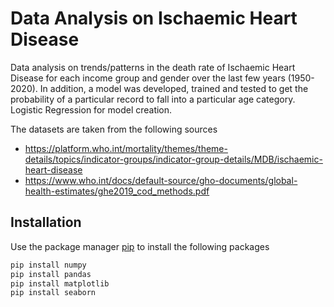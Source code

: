 # Data Analysis on Ischaemic Heart Disease

Data analysis on trends/patterns in the death rate of Ischaemic Heart Disease for each income group and gender over the last few years (1950-2020). In addition, a model was developed, trained and tested to get the probability of a particular record to fall into a particular age category. Logistic Regression for model creation.

The datasets are taken from the following sources
-	https://platform.who.int/mortality/themes/theme-details/topics/indicator-groups/indicator-group-details/MDB/ischaemic-heart-disease
-	https://www.who.int/docs/default-source/gho-documents/global-health-estimates/ghe2019_cod_methods.pdf


## Installation

Use the package manager [pip](https://pip.pypa.io/en/stable/) to install the following packages
```bash
pip install numpy
pip install pandas
pip install matplotlib
pip install seaborn
```